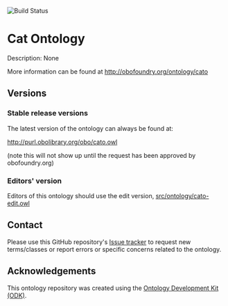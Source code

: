 
![Build Status](https://github.com/anitacaron/cato/workflows/CI/badge.svg)
# Cat Ontology

Description: None

More information can be found at http://obofoundry.org/ontology/cato

## Versions

### Stable release versions

The latest version of the ontology can always be found at:

http://purl.obolibrary.org/obo/cato.owl

(note this will not show up until the request has been approved by obofoundry.org)

### Editors' version

Editors of this ontology should use the edit version, [src/ontology/cato-edit.owl](src/ontology/cato-edit.ofn)

## Contact

Please use this GitHub repository's [Issue tracker](https://github.com/anitacaron/cato/issues) to request new terms/classes or report errors or specific concerns related to the ontology.

## Acknowledgements

This ontology repository was created using the [Ontology Development Kit (ODK)](https://github.com/INCATools/ontology-development-kit).